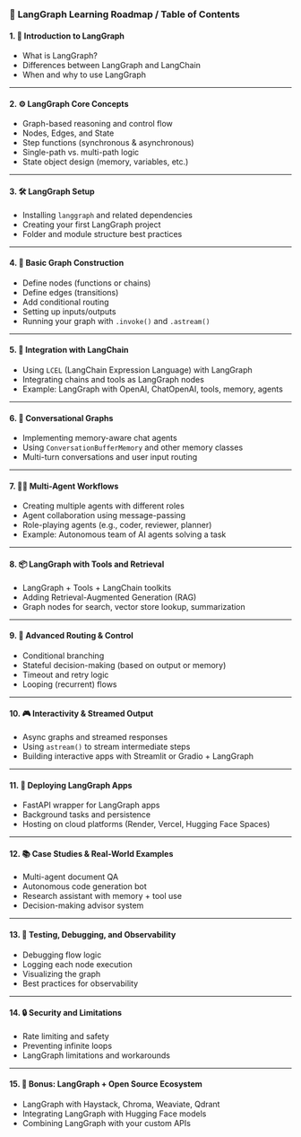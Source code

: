 ### 📘 **LangGraph Learning Roadmap / Table of Contents**

#### 1. 🧠 **Introduction to LangGraph**

* What is LangGraph?
* Differences between LangGraph and LangChain
* When and why to use LangGraph

---

#### 2. ⚙️ **LangGraph Core Concepts**

* Graph-based reasoning and control flow
* Nodes, Edges, and State
* Step functions (synchronous & asynchronous)
* Single-path vs. multi-path logic
* State object design (memory, variables, etc.)

---

#### 3. 🛠️ **LangGraph Setup**

* Installing `langgraph` and related dependencies
* Creating your first LangGraph project
* Folder and module structure best practices

---

#### 4. 🔄 **Basic Graph Construction**

* Define nodes (functions or chains)
* Define edges (transitions)
* Add conditional routing
* Setting up inputs/outputs
* Running your graph with `.invoke()` and `.astream()`

---

#### 5. 🧩 **Integration with LangChain**

* Using `LCEL` (LangChain Expression Language) with LangGraph
* Integrating chains and tools as LangGraph nodes
* Example: LangGraph with OpenAI, ChatOpenAI, tools, memory, agents

---

#### 6. 💬 **Conversational Graphs**

* Implementing memory-aware chat agents
* Using `ConversationBufferMemory` and other memory classes
* Multi-turn conversations and user input routing

---

#### 7. 🕵️‍♂️ **Multi-Agent Workflows**

* Creating multiple agents with different roles
* Agent collaboration using message-passing
* Role-playing agents (e.g., coder, reviewer, planner)
* Example: Autonomous team of AI agents solving a task

---

#### 8. 📦 **LangGraph with Tools and Retrieval**

* LangGraph + Tools + LangChain toolkits
* Adding Retrieval-Augmented Generation (RAG)
* Graph nodes for search, vector store lookup, summarization

---

#### 9. 🚦 **Advanced Routing & Control**

* Conditional branching
* Stateful decision-making (based on output or memory)
* Timeout and retry logic
* Looping (recurrent) flows

---

#### 10. 🎮 **Interactivity & Streamed Output**

* Async graphs and streamed responses
* Using `astream()` to stream intermediate steps
* Building interactive apps with Streamlit or Gradio + LangGraph

---

#### 11. 🚀 **Deploying LangGraph Apps**

* FastAPI wrapper for LangGraph apps
* Background tasks and persistence
* Hosting on cloud platforms (Render, Vercel, Hugging Face Spaces)

---

#### 12. 📚 **Case Studies & Real-World Examples**

* Multi-agent document QA
* Autonomous code generation bot
* Research assistant with memory + tool use
* Decision-making advisor system

---

#### 13. 🧪 **Testing, Debugging, and Observability**

* Debugging flow logic
* Logging each node execution
* Visualizing the graph
* Best practices for observability

---

#### 14. 🔒 **Security and Limitations**

* Rate limiting and safety
* Preventing infinite loops
* LangGraph limitations and workarounds

---

#### 15. 🧰 **Bonus: LangGraph + Open Source Ecosystem**

* LangGraph with Haystack, Chroma, Weaviate, Qdrant
* Integrating LangGraph with Hugging Face models
* Combining LangGraph with your custom APIs

